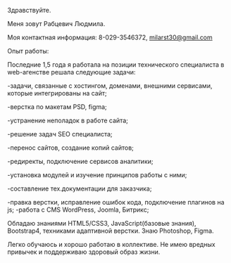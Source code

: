 Здравствуйте.

Меня зовут Рабцевич Людмила.

Моя контактная информация: 8-029-3546372, milarst30@gmail.com

Опыт работы:

Последние 1,5 года я работала на позиции технического специалиста
в web-агенстве решала следующие задачи:

-задачи, связанные с хостингом, доменами, внешними сервисами, которые интегрированы на сайт;

-верстка по макетам PSD, figma;

-устранение неполадок в работе сайта;

-решение задач SEO специалиста;

-перенос сайтов, создание копий сайтов;

-редиректы, подключение сервисов аналитики;

-установка модулей и изучение принципов работы с ними;

-составление тех.документации для заказчика;

-правка верстки, исправление ошибок кода, подключение плагинов на js;
-работа с CMS WordPress, Joomla, Битрикс;

Обладаю знаниями HTML5/CSS3, JavaScript(базовые знания), Bootstrap4, 
техниками адаптивной верстки. Знаю Photoshop, Figma. 

Легко обучаюсь и хорошо работаю в коллективе. Не имею вредных привычек и поддерживаю здоровый образ жизни.